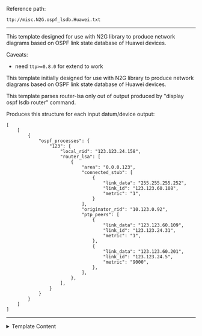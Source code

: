 Reference path:
```
ttp://misc.N2G.ospf_lsdb.Huawei.txt
```

---



This template designed for use with N2G library to produce network diagrams based on OSPF 
link state database of Huawei devices. 

Caveats:

 - need `ttp>=0.8.0` for extend to work


This template initially designed for use with N2G library to produce network 
diagrams based on OSPF link state database of Huawei devices.

This template parses router-lsa only out of output produced by 
"display ospf lsdb router" command.
 
Produces this structure for each input datum/device output:
```
[
    [
        {
            "ospf_processes": {
                "123": {
                    "local_rid": "123.123.24.158",
                    "router_lsa": [
                        {
                            "area": "0.0.0.123",
                            "connected_stub": [
                                {
                                    "link_data": "255.255.255.252",
                                    "link_id": "123.123.60.108",
                                    "metric": "1",
                                }
                            ],
                            "originator_rid": "10.123.0.92",
                            "ptp_peers": [
                                {
                                    "link_data": "123.123.60.109",
                                    "link_id": "123.123.24.31",
                                    "metric": "1",
                                },
                                {
                                    "link_data": "123.123.60.201",
                                    "link_id": "123.123.24.5",
                                    "metric": "9000",
                                },
                            ],
                        },
                    ],
                }
            }
        }
    ]
]
```



---

<details><summary>Template Content</summary>
```
<doc>
This template designed for use with N2G library to produce network diagrams based on OSPF 
link state database of Huawei devices. 

Caveats:

 - need 'ttp>=0.8.0' for extend to work
</doc>

<extend template="ttp://platform/huawei_display_ospf_lsdb_router.txt"/>
```
</details>